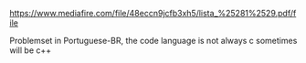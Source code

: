 https://www.mediafire.com/file/48eccn9jcfb3xh5/lista_%25281%2529.pdf/file

Problemset in Portuguese-BR, the code language is not always c sometimes will be c++

